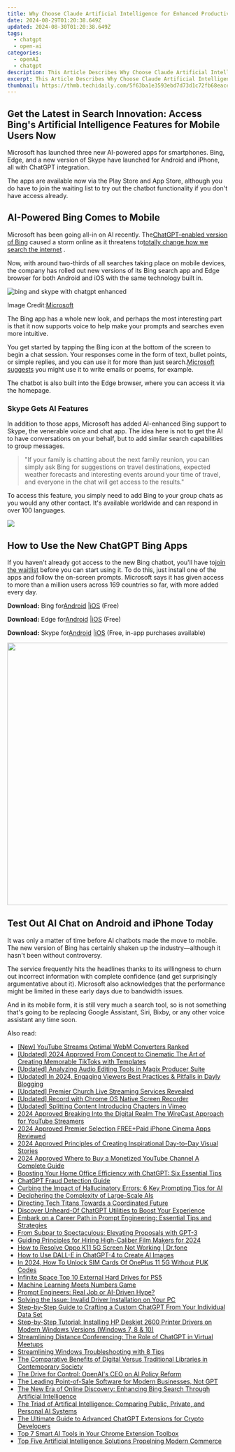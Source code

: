 ```yaml
---
title: Why Choose Claude Artificial Intelligence for Enhanced Productivity?
date: 2024-08-29T01:20:38.649Z
updated: 2024-08-30T01:20:38.649Z
tags:
  - chatgpt
  - open-ai
categories:
  - openAI
  - chatgpt
description: This Article Describes Why Choose Claude Artificial Intelligence for Enhanced Productivity?
excerpt: This Article Describes Why Choose Claude Artificial Intelligence for Enhanced Productivity?
thumbnail: https://thmb.techidaily.com/5f63ba1e3593ebd7d73d1c72fb68eace0cd63a5c8a537d585a504e6de4ee75de.jpg
---
```


## Get the Latest in Search Innovation: Access Bing's Artificial Intelligence Features for Mobile Users Now

 Microsoft has launched three new AI-powered apps for smartphones. Bing, Edge, and a new version of Skype have launched for Android and iPhone, all with ChatGPT integration.

 The apps are available now via the Play Store and App Store, although you do have to join the waiting list to try out the chatbot functionality if you don't have access already.

## AI-Powered Bing Comes to Mobile

 Microsoft has been going all-in on AI recently. The[ChatGPT-enabled version of Bing](https://www.makeuseof.com/microsoft-bing-gets-chatgpt-ai/) caused a storm online as it threatens to[totally change how we search the internet](https://www.makeuseof.com/is-chatgpt-search-engine-threat/) .

 Now, with around two-thirds of all searches taking place on mobile devices, the company has rolled out new versions of its Bing search app and Edge browser for both Android and iOS with the same technology built in.

![bing and skype with chatgpt enhanced](https://static1.makeuseofimages.com/wordpress/wp-content/uploads/2023/02/bing-and-skype-with-chatgpt-enhanced.jpg)

 Image Credit:[Microsoft](https://blogs.microsoft.com/blog/2023/02/22/the-new-bing-preview-experience-arrives-on-bing-and-edge-mobile-apps-introducing-bing-now-in-skype/)

 The Bing app has a whole new look, and perhaps the most interesting part is that it now supports voice to help make your prompts and searches even more intuitive.

 You get started by tapping the Bing icon at the bottom of the screen to begin a chat session. Your responses come in the form of text, bullet points, or simple replies, and you can use it for more than just search.[Microsoft suggests](https://blogs.microsoft.com/blog/2023/02/22/the-new-bing-preview-experience-arrives-on-bing-and-edge-mobile-apps-introducing-bing-now-in-skype/) you might use it to write emails or poems, for example.

 The chatbot is also built into the Edge browser, where you can access it via the homepage.

### Skype Gets AI Features

 In addition to those apps, Microsoft has added AI-enhanced Bing support to Skype, the venerable voice and chat app. The idea here is not to get the AI to have conversations on your behalf, but to add similar search capabilities to group messages.

> "If your family is chatting about the next family reunion, you can simply ask Bing for suggestions on travel destinations, expected weather forecasts and interesting events around your time of travel, and everyone in the chat will get access to the results."

 To access this feature, you simply need to add Bing to your group chats as you would any other contact. It's available worldwide and can respond in over 100 languages.

<!-- affiliate ads begin -->
<a href="https://store.nero.com/order/checkout.php?PRODS=22889392&QTY=1&AFFILIATE=108875&CART=1"><img src="http://webstatic.nero.com/nero2015-com-wAssets/img/affiliate/media/banner728-90eng.jpg" border="0"></a>
<!-- affiliate ads end -->
## How to Use the New ChatGPT Bing Apps

 If you haven't already got access to the new Bing chatbot, you'll have to[join the waitlist](https://www.makeuseof.com/try-bing-ai-powered-search-engine/) before you can start using it. To do this, just install one of the apps and follow the on-screen prompts. Microsoft says it has given access to more than a million users across 169 countries so far, with more added every day.

**Download:** Bing for[Android](https://www.anrdoezrs.net/links/7251228/type/dlg/sid/UUmuoUeUpU2022079/https://play.google.com/store/apps/details?id=com.microsoft.bing) |[iOS](https://apps.apple.com/us/app/microsoft-bing-search/id345323231) (Free)

**Download:** Edge for[Android](https://www.anrdoezrs.net/links/7251228/type/dlg/sid/UUmuoUeUpU2022079/https://play.google.com/store/apps/details?id=com.microsoft.emmx) |[iOS](https://apps.apple.com/us/app/microsoft-edge-web-browser/id1288723196) (Free)

**Download:** Skype for[Android](https://www.anrdoezrs.net/links/7251228/type/dlg/sid/UUmuoUeUpU2022079/https://play.google.com/store/apps/details?id=com.skype.raider) |[iOS](https://apps.apple.com/us/app/skype/id304878510) (Free, in-app purchases available)

<!-- affiliate ads begin -->
<a href="https://appsumo.8odi.net/c/5597632/2075471/7443" target="_top" id="2075471"><img src="//a.impactradius-go.com/display-ad/7443-2075471" border="0" alt="" width="1200" height="600"/></a><img height="0" width="0" src="https://appsumo.8odi.net/i/5597632/2075471/7443" style="position:absolute;visibility:hidden;" border="0" />
<!-- affiliate ads end -->
## Test Out AI Chat on Android and iPhone Today

 It was only a matter of time before AI chatbots made the move to mobile. The new version of Bing has certainly shaken up the industry—although it hasn't been without controversy.

 The service frequently hits the headlines thanks to its willingness to churn out incorrect information with complete confidence (and get surprisingly argumentative about it). Microsoft also acknowledges that the performance might be limited in these early days due to bandwidth issues.

 And in its mobile form, it is still very much a search tool, so is not something that's going to be replacing Google Assistant, Siri, Bixby, or any other voice assistant any time soon.


<ins class="adsbygoogle"
     style="display:block"
     data-ad-format="autorelaxed"
     data-ad-client="ca-pub-7571918770474297"
     data-ad-slot="1223367746"></ins>



<ins class="adsbygoogle"
     style="display:block"
     data-ad-client="ca-pub-7571918770474297"
     data-ad-slot="8358498916"
     data-ad-format="auto"
     data-full-width-responsive="true"></ins>

<span class="atpl-alsoreadstyle">Also read:</span>
<div><ul>
<li><a href="https://facebook-record-videos.techidaily.com/new-youtube-streams-optimal-webm-converters-ranked/"><u>[New] YouTube Streams  Optimal WebM Converters Ranked</u></a></li>
<li><a href="https://tiktok-video-recordings.techidaily.com/updated-2024-approved-from-concept-to-cinematic-the-art-of-creating-memorable-tiktoks-with-templates/"><u>[Updated] 2024 Approved  From Concept to Cinematic  The Art of Creating Memorable TikToks with Templates</u></a></li>
<li><a href="https://extra-information.techidaily.com/updated-analyzing-audio-editing-tools-in-magix-producer-suite/"><u>[Updated] Analyzing Audio Editing Tools in Magix Producer Suite</u></a></li>
<li><a href="https://facebook-record-videos.techidaily.com/updated-in-2024-engaging-viewers-best-practices-and-pitfalls-in-dayly-blogging/"><u>[Updated] In 2024, Engaging Viewers  Best Practices & Pitfalls in Dayly Blogging</u></a></li>
<li><a href="https://extra-support.techidaily.com/updated-premier-church-live-streaming-services-revealed/"><u>[Updated] Premier Church Live Streaming Services Revealed</u></a></li>
<li><a href="https://screen-recording.techidaily.com/updated-record-with-chrome-os-native-screen-recorder/"><u>[Updated] Record with Chrome OS Native Screen Recorder</u></a></li>
<li><a href="https://vimeo-videos.techidaily.com/updated-splitting-content-introducing-chapters-in-vimeo/"><u>[Updated] Splitting Content  Introducing Chapters in Vimeo</u></a></li>
<li><a href="https://youtube-sure.techidaily.com/approved-breaking-into-the-digital-realm-the-wirecast-approach-for-youtube-streamers/"><u>2024 Approved  Breaking Into the Digital Realm  The WireCast Approach for YouTube Streamers</u></a></li>
<li><a href="https://extra-support.techidaily.com/2024-approved-premier-selection-freepluspaid-iphone-cinema-apps-reviewed/"><u>2024 Approved  Premier Selection  FREE+Paid iPhone Cinema Apps Reviewed</u></a></li>
<li><a href="https://youtube-blog.techidaily.com/approved-principles-of-creating-inspirational-day-to-day-visual-stories/"><u>2024 Approved  Principles of Creating Inspirational Day-to-Day Visual Stories</u></a></li>
<li><a href="https://youtube-web.techidaily.com/approved-where-to-buy-a-monetized-youtube-channel-a-complete-guide/"><u>2024 Approved  Where to Buy a Monetized YouTube Channel  A Complete Guide</u></a></li>
<li><a href="https://tech-hub.techidaily.com/boosting-your-home-office-efficiency-with-chatgpt-six-essential-tips/"><u>Boosting Your Home Office Efficiency with ChatGPT: Six Essential Tips</u></a></li>
<li><a href="https://tech-hub.techidaily.com/chatgpt-fraud-detection-guide/"><u>ChatGPT Fraud Detection Guide</u></a></li>
<li><a href="https://tech-hub.techidaily.com/curbing-the-impact-of-hallucinatory-errors-6-key-prompting-tips-for-ai/"><u>Curbing the Impact of Hallucinatory Errors: 6 Key Prompting Tips for AI</u></a></li>
<li><a href="https://tech-hub.techidaily.com/deciphering-the-complexity-of-large-scale-ais/"><u>Deciphering the Complexity of Large-Scale AIs</u></a></li>
<li><a href="https://tech-hub.techidaily.com/directing-tech-titans-towards-a-coordinated-future/"><u>Directing Tech Titans Towards a Coordinated Future</u></a></li>
<li><a href="https://tech-hub.techidaily.com/discover-unheard-of-chatgpt-utilities-to-boost-your-experience/"><u>Discover Unheard-Of ChatGPT Utilities to Boost Your Experience</u></a></li>
<li><a href="https://tech-hub.techidaily.com/embark-on-a-career-path-in-prompt-engineering-essential-tips-and-strategies/"><u>Embark on a Career Path in Prompt Engineering: Essential Tips and Strategies</u></a></li>
<li><a href="https://tech-hub.techidaily.com/from-subpar-to-spectaculous-elevating-proposals-with-gpt-3/"><u>From Subpar to Spectaculous: Elevating Proposals with GPT-3</u></a></li>
<li><a href="https://fox-friendly.techidaily.com/guiding-principles-for-hiring-high-caliber-film-makers-for-2024/"><u>Guiding Principles for Hiring High-Caliber Film Makers for 2024</u></a></li>
<li><a href="https://howto.techidaily.com/how-to-resolve-oppo-k11-5g-screen-not-working-drfone-by-drfone-fix-android-problems-fix-android-problems/"><u>How to Resolve Oppo K11 5G Screen Not Working | Dr.fone</u></a></li>
<li><a href="https://tech-hub.techidaily.com/how-to-use-dall-e-in-chatgpt-4-to-create-ai-images/"><u>How to Use DALL-E in ChatGPT-4 to Create AI Images</u></a></li>
<li><a href="https://sim-unlock.techidaily.com/in-2024-how-to-unlock-sim-cards-of-oneplus-11-5g-without-puk-codes-by-drfone-android/"><u>In 2024, How To Unlock SIM Cards Of OnePlus 11 5G Without PUK Codes</u></a></li>
<li><a href="https://on-screen-recording.techidaily.com/infinite-space-top-10-external-hard-drives-for-ps5/"><u>Infinite Space  Top 10 External Hard Drives for PS5</u></a></li>
<li><a href="https://tech-hub.techidaily.com/machine-learning-meets-numbers-game/"><u>Machine Learning Meets Numbers Game</u></a></li>
<li><a href="https://tech-hub.techidaily.com/prompt-engineers-real-job-or-ai-driven-hype/"><u>Prompt Engineers: Real Job or AI-Driven Hype?</u></a></li>
<li><a href="https://driver-error.techidaily.com/solving-the-issue-invalid-driver-installation-on-your-pc/"><u>Solving the Issue: Invalid Driver Installation on Your PC</u></a></li>
<li><a href="https://tech-hub.techidaily.com/step-by-step-guide-to-crafting-a-custom-chatgpt-from-your-individual-data-set/"><u>Step-by-Step Guide to Crafting a Custom ChatGPT From Your Individual Data Set</u></a></li>
<li><a href="https://hardware-help.techidaily.com/step-by-step-tutorial-installing-hp-deskjet-2600-printer-drivers-on-modern-windows-versions-windows-7-8-and-10/"><u>Step-by-Step Tutorial: Installing HP Deskjet 2600 Printer Drivers on Modern Windows Versions (Windows 7, 8 & 10)</u></a></li>
<li><a href="https://tech-hub.techidaily.com/streamlining-distance-conferencing-the-role-of-chatgpt-in-virtual-meetups/"><u>Streamlining Distance Conferencing: The Role of ChatGPT in Virtual Meetups</u></a></li>
<li><a href="https://windows11.techidaily.com/streamlining-windows-troubleshooting-with-8-tips/"><u>Streamlining Windows Troubleshooting with 8 Tips</u></a></li>
<li><a href="https://tech-hub.techidaily.com/the-comparative-benefits-of-digital-versus-traditional-libraries-in-contemporary-society/"><u>The Comparative Benefits of Digital Versus Traditional Libraries in Contemporary Society</u></a></li>
<li><a href="https://tech-hub.techidaily.com/the-drive-for-control-openais-ceo-on-ai-policy-reform/"><u>The Drive for Control: OpenAI's CEO on AI Policy Reform</u></a></li>
<li><a href="https://tech-hub.techidaily.com/the-leading-point-of-sale-software-for-modern-businesses-not-gpt/"><u>The Leading Point-of-Sale Software for Modern Businesses, Not GPT</u></a></li>
<li><a href="https://tech-hub.techidaily.com/the-new-era-of-online-discovery-enhancing-bing-search-through-artificial-intelligence/"><u>The New Era of Online Discovery: Enhancing Bing Search Through Artificial Intelligence</u></a></li>
<li><a href="https://tech-hub.techidaily.com/the-triad-of-artifical-intelligence-comparing-public-private-and-personal-ai-systems/"><u>The Triad of Artifical Intelligence: Comparing Public, Private, and Personal AI Systems</u></a></li>
<li><a href="https://tech-hub.techidaily.com/the-ultimate-guide-to-advanced-chatgpt-extensions-for-crypto-developers/"><u>The Ultimate Guide to Advanced ChatGPT Extensions for Crypto Developers</u></a></li>
<li><a href="https://tech-hub.techidaily.com/top-7-smart-ai-tools-in-your-chrome-extension-toolbox/"><u>Top 7 Smart AI Tools in Your Chrome Extension Toolbox</u></a></li>
<li><a href="https://tech-hub.techidaily.com/top-five-artificial-intelligence-solutions-propelning-modern-commerce/"><u>Top Five Artificial Intelligence Solutions Propelning Modern Commerce</u></a></li>
</ul></div>
